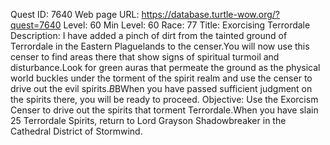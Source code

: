 Quest ID: 7640
Web page URL: https://database.turtle-wow.org/?quest=7640
Level: 60
Min Level: 60
Race: 77
Title: Exorcising Terrordale
Description: I have added a pinch of dirt from the tainted ground of Terrordale in the Eastern Plaguelands to the censer.You will now use this censer to find areas there that show signs of spiritual turmoil and disturbance.Look for green auras that permeate the ground as the physical world buckles under the torment of the spirit realm and use the censer to drive out the evil spirits.$B$BWhen you have passed sufficient judgment on the spirits there, you will be ready to proceed.
Objective: Use the Exorcism Censer to drive out the spirits that torment Terrordale.When you have slain 25 Terrordale Spirits, return to Lord Grayson Shadowbreaker in the Cathedral District of Stormwind.
